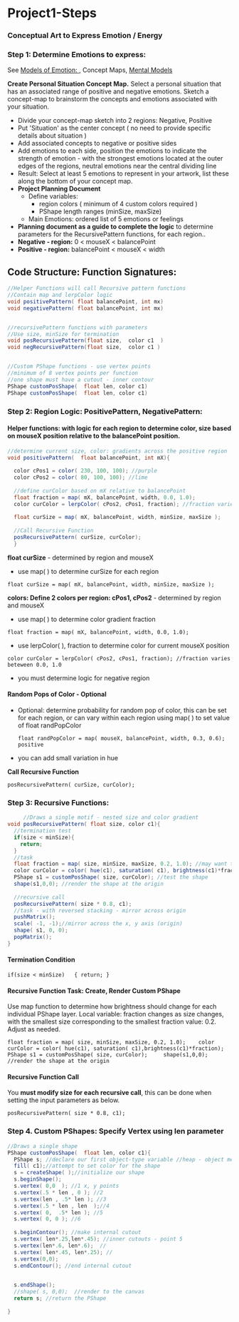 # Project1-Steps

### Conceptual Art to Express Emotion / Energy 

### **Step 1: Determine Emotions to express:**

See [Models of Emotion: ](modeling-emotions.md), Concept Maps, [Mental Models](https://en.wikipedia.org/wiki/Mental_model)

**Create Personal Situation Concept Map.** Select a personal situation that has an associated range of positive and negative emotions. Sketch a concept-map to brainstorm the concepts and emotions associated with your situation.

* Divide your concept-map sketch into 2 regions:  Negative, Positive
* Put 'Situation' as the center concept \( no need to provide specific details about situation \)
* Add associated concepts to negative or positive sides
* Add emotions to each side, position the emotions to indicate the strength of emotion - with the strongest emotions located at the outer edges of the regions, neutral emotions near the central dividing line 
* Result: Select at least 5 emotions to represent in your artwork, list these along the bottom of your concept map.
* **Project Planning Document**
  * Define variables: 
    * region colors \( minimum of 4 custom colors required \)
    * PShape length ranges \(minSize, maxSize\)
  * Main Emotions: ordered list of 5 emotions or feelings
*  **Planning document as a guide to complete the logic** to determine parameters for the RecursivePattern functions, for each region..
  * **Negative - region:**  0 &lt; mouseX &lt; balancePoint
  * **Positive - region:** balancePoint &lt; mouseX &lt; width

## Code Structure:  Function Signatures:

```java
//Helper Functions will call Recursive pattern functions
//Contain map and lerpColor logic
void positivePattern( float balancePoint, int mx)
void negativePattern( float balancePoint, int mx)


//recursivePattern functions with parameters
//Use size, minSize for termination 
void posRecursivePattern(float size,  color c1  )
void negRecursivePattern(float size,  color c1 )


//Custom PShape functions - use vertex points
//minimum of 8 vertex points per function
//one shape must have a cutout - inner contour
PShape customPosShape(  float len, color c1)
PShape customPosShape(  float len, color c1)
```

### **Step 2:  Region Logic: PositivePattern, NegativePattern:**   

#### **Helper functions: with logic for each region to determine color, size based on mouseX position relative to the balancePoint position.**

```java
//determine current size, color: gradients across the positive region
void positivePattern(  float balancePoint, int mX){
   
  color cPos1 = color( 230, 100, 100); //purple
  color cPos2 = color( 80, 100, 100); //lime
  
  //define curColor based on mX relative to balancePoint
  float fraction = map( mX, balancePoint, width, 0.0, 1.0);
  color curColor = lerpColor( cPos2, cPos1, fraction); //fraction varies beteween 0.0, 1.0
  
  float curSize = map( mX, balancePoint, width, minSize, maxSize );
  
  //Call Recursive Function
  posRecursivePattern( curSize, curColor);
  }
```

**float curSize** - determined by region and mouseX

* use map\( \) to determine curSize for each region

`float curSize = map( mX, balancePoint, width, minSize, maxSize );`

**colors:  Define 2 colors per region: cPos1, cPos2** - determined by region and mouseX

* use map\( \) to determine color gradient fraction

`float fraction = map( mX, balancePoint, width, 0.0, 1.0);` 

* use lerpColor\( \), fraction to determine color for current mouseX position

`color curColor = lerpColor( cPos2, cPos1, fraction); //fraction varies beteween 0.0, 1.0`

* you must determine logic for negative region

#### Random Pops of Color - Optional

* Optional:  determine probability for random pop of color, this can be set for each region, or can vary within each region using map\( \) to set value of float randPopColor

  `float randPopColor = map( mouseX, balancePoint, width, 0.3, 0.6); positive`

* you can add small variation in hue

**Call Recursive Function**

`posRecursivePattern( curSize, curColor);`

###  **Step 3:  Recursive Functions:**

```java
     //Draws a single motif - nested size and color gradient
void posRecursivePattern( float size, color c1){
  //termination test
  if(size < minSize){
    return;
  }
  //task
  float fraction = map( size, minSize, maxSize, 0.2, 1.0); //may want to customize
  color curColor = color( hue(c1), saturation( c1), brightness(c1)*fraction);
  PShape s1 = customPosShape( size, curColor); //test the shape
  shape(s1,0,0); //render the shape at the origin
  
  //recursive call
  posRecursivePattern( size * 0.8, c1); 
  //task - with reversed stacking - mirror across origin
  pushMatrix();
  scale( -1, -1);//mirror across the x, y axis (origin)
  shape( s1, 0, 0);
  popMatrix();
}

```

#### Termination Condition

`if(size < minSize)  
{ return; }`

#### Recursive Function Task: Create, Render Custom PShape

Use map function to determine how brightness should change for each individual PShape layer.  Local variable: fraction changes as size changes, with the smallest size corresponding to the smallest fraction value: 0.2.  Adjust as needed.   

`float fraction = map( size, minSize, maxSize, 0.2, 1.0);   
color curColor = color( hue(c1), saturation( c1),brightness(c1)*fraction);   
PShape s1 = customPosShape( size, curColor);    
shape(s1,0,0); //render the shape at the origin`

#### Recursive Function Call

You **must modify  size for each recursive call**, this can be done when setting the input parameters as below. 

`posRecursivePattern( size * 0.8, c1);` 

### Step 4. Custom PShapes: Specify Vertex using len  parameter

```java
//Draws a single shape
PShape customPosShape(  float len, color c1){
  PShape s; //declare our first object-type variable //heap - object memory
  fill( c1);//attempt to set color for the shape
  s = createShape( );//initialize our shape
  s.beginShape();
  s.vertex( 0,0  ); //1 x, y points
  s.vertex(.5 * len , 0 ); //2
  s.vertex(len , .5* len ); //3
  s.vertex(.5 * len , len  );//4
  s.vertex( 0,  .5* len ); //5
  s.vertex( 0, 0 ); //6
  
  s.beginContour(); //make internal cutout 
  s.vertex( len*.25,len*.45); //inner cutouts - point 5
  s.vertex(len*.6, len*.6);  // 
  s.vertex( len*.45, len*.25); // 
  s.vertex(0,0);
  s.endContour(); //end internal cutout

  
  s.endShape();
  //shape( s, 0,0);  //render to the canvas
  return s; //return the PShape
  
}
```


